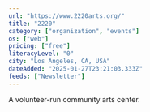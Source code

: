 ```yaml
---
url: "https://www.2220arts.org/"
title: "2220"
category: ["organization", "events"]
os: ["web"]
pricing: ["free"]
literacyLevel: "0"
city: "Los Angeles, CA, USA"
dateAdded: "2025-01-27T23:21:03.333Z"
feeds: ["Newsletter"]
---
```


A volunteer-run community arts center.